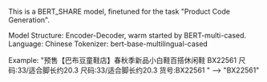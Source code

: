 This is a BERT_SHARE model, finetuned for the task "Product Code Generation".

Model Structure: Encoder-Decoder, warm started by BERT-multi-cased.
Language: Chinese
Tokenizer: bert-base-multilingual-cased

Example: "预售【巴布豆童鞋店】春秋季新品小白鞋百搭休闲鞋 BX22561 尺码:33/适合脚长约20.3  尺码:33/适合脚长约20.3 货号:BX22561 " --> "BX22561"